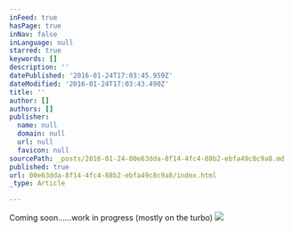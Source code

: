 ```yaml
---
inFeed: true
hasPage: true
inNav: false
inLanguage: null
starred: true
keywords: []
description: ''
datePublished: '2016-01-24T17:03:45.959Z'
dateModified: '2016-01-24T17:03:43.490Z'
title: ''
author: []
authors: []
publisher:
  name: null
  domain: null
  url: null
  favicon: null
sourcePath: _posts/2016-01-24-00e63dda-8f14-4fc4-88b2-ebfa49c8c9a8.md
published: true
url: 00e63dda-8f14-4fc4-88b2-ebfa49c8c9a8/index.html
_type: Article

---
```

Coming soon......work in progress (mostly on the turbo)
![](https://the-grid-user-content.s3-us-west-2.amazonaws.com/a761882d-5f81-48d5-bee3-2acc86b8c04c.jpg)